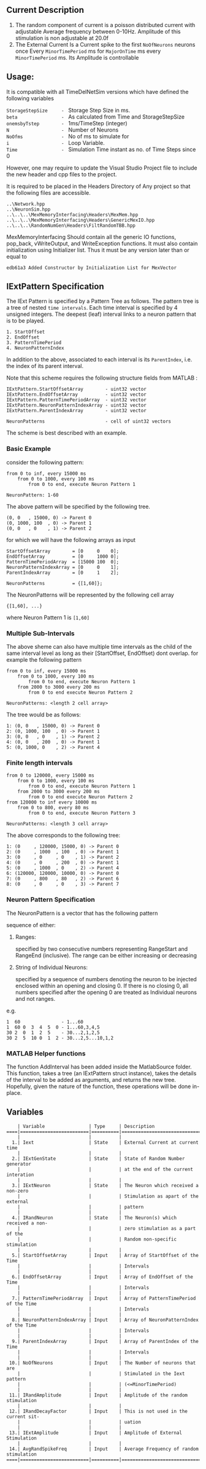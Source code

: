 ## Current Description

1.  The random component of current is a poisson distributed current 
    with adjustable Average frequency between 0-10Hz. Amplitude of 
    this stimulation is non adjustable at 20.0f
2.  The External Current Is a Current spike to the first `NoOfNeurons`
    neurons once Every `MinorTimePeriod` ms for `MajorOnTime` ms every 
    `MinorTimePeriod` ms. Its Amplitude is controllable

## Usage:

It is compatible with all TimeDelNetSim versions which have defined 
the following variables

  `StorageStepSize     - ` Storage Step Size in ms.                              
  `beta                - ` As calculated from Time and StorageStepSize           
  `onemsbyTstep        - ` 1ms/TimeStep (integer)                                
  `N                   - ` Number of Neurons                                     
  `NoOfms              - ` No of ms to simulate for                              
  `i                   - ` Loop Variable.                                        
  `Time                - ` Simulation Time instant as no. of Time Steps since 0 

However, one may require to update the Visual Studio Project file
to include the new header and cpp files to the project.

It is required to be placed in the Headers Directory of Any project so 
that the following files are accessible.

    ..\Network.hpp                                         
    ..\NeuronSim.hpp                                       
    ..\..\..\MexMemoryInterfacing\Headers\MexMem.hpp       
    ..\..\..\MexMemoryInterfacing\Headers\GenericMexIO.hpp 
    ..\..\..\RandomNumGen\Headers\FiltRandomTBB.hpp        

MexMemoryInterfacing Should contain all the generic IO functions, 
pop_back, vWriteOutput, and WriteException functions. It must also
contain initialization using Initializer list. Thus it must 
be any version later than or equal to 

    edb61a3 Added Constructor by Initialization List for MexVector

## IExtPattern Specification

The IExt Pattern is specified by a Pattern Tree as follows. The
pattern tree is a tree of nested `time intervals`. Each time interval
is specified by 4 unsigned integers. The deepest (leaf) interval links
to a neuron pattern that is to be played.

    1. StartOffset
    2. EndOffset
    3. PatternTimePeriod
    4. NeuronPatternIndex

In addition to the above, associated to each interval is its `ParentIndex`,
i.e. the index of its parent interval.

Note that this scheme requires the following structure fields from 
MATLAB :

    IExtPattern.StartOffsetArray        - uint32 vector
    IExtPattern.EndOffsetArray          - uint32 vector
    IExtPattern.PatternTimePeriodArray  - uint32 vector
    IExtPattern.NeuronPatternIndexArray - uint32 vector
    IExtPattern.ParentIndexArray        - uint32 vector
    
    NeuronPatterns                      - cell of uint32 vectors

The scheme is best described with an example.

### Basic Example ###
consider the following pattern:

    from 0 to inf, every 15000 ms
        from 0 to 1000, every 100 ms
            from 0 to end, execute Neuron Pattern 1
    
    NeuronPattern: 1-60

The above pattern will be specified by the following tree.

    (0, 0   , 15000, 0) -> Parent 0
    (0, 1000, 100  , 0) -> Parent 1
    (0, 0   , 0    , 1) -> Parent 2

for which we will have the following arrays as input

    StartOffsetArray        = [0     0    0];
    EndOffsetArray          = [0     1000 0];
    PatternTimePeriodArray  = [15000 100  0];
    NeuronPatternIndexArray = [0     0    1];
    ParentIndexArray        = [0     1    2];
    
    NeuronPatterns          = {[1,60]};

The NeuronPatterns will be represented by the following cell
array

    {[1,60], ...}

where Neuron Pattern 1 is `[1,60]`

### Multiple Sub-Intervals ###

The above sheme can also have multiple time intervals as the child 
of the same interval level as long as their [StartOffset, EndOffset) 
dont overlap. for example the following pattern 

    from 0 to inf, every 15000 ms
        from 0 to 1000, every 100 ms
            from 0 to end, execute Neuron Pattern 1
        from 2000 to 3000 every 200 ms
            from 0 to end execute Neuron Pattern 2
    
    NeuronPatterns: <length 2 cell array>

The tree would be as follows:

    1: (0, 0   , 15000, 0) -> Parent 0
    2: (0, 1000, 100  , 0) -> Parent 1
    3: (0, 0   , 0    , 1) -> Parent 2
    4: (0, 0   , 200  , 0) -> Parent 1
    5: (0, 1000, 0    , 2) -> Parent 4

### Finite length intervals 

    from 0 to 120000, every 15000 ms
        from 0 to 1000, every 100 ms
            from 0 to end, execute Neuron Pattern 1
        from 2000 to 3000 every 200 ms
            from 0 to end execute Neuron Pattern 2
    from 120000 to inf every 10000 ms
        from 0 to 800, every 80 ms
            from 0 to end, execute Neuron Pattern 3
            
    NeuronPatterns: <length 3 cell array>
    
The above corresponds to the following tree:

    1: (0     , 120000, 15000, 0) -> Parent 0
    2: (0     , 1000  , 100  , 0) -> Parent 1
    3: (0     , 0     , 0    , 1) -> Parent 2
    4: (0     , 0     , 200  , 0) -> Parent 1
    5: (0     , 1000  , 0    , 2) -> Parent 4
    6: (120000, 120000, 10000, 0) -> Parent 0
    7: (0     , 800   , 80   , 2) -> Parent 6
    8: (0     , 0     , 0    , 3) -> Parent 7

### Neuron Pattern Specification

The NeuronPattern is a vector that has the following pattern

sequence of either:

1.  Ranges: 
    
    specified by two consecutive numbers representing RangeStart 
    and RangeEnd (inclusive). The range can be either increasing 
    or decreasing
    
2.  String of Individual Neurons:
    
    specified by a sequence of numbers denoting the neuron to be 
    injected enclosed within an opening and closing 0. If there 
    is no closing 0, all numbers specified after the opening 0 are 
    treated as Individual neurons and not ranges.

e.g. 

    1  60               - 1...60
    1  60 0  3  4  5  0 - 1...60,3,4,5
    30 2  0  1  2  5    - 30...2,1,2,5
    30 2  5  10 0  1  2 - 30...2,5...10,1,2

### MATLAB Helper functions 

The function AddInterval has been added inside the MatlabSource folder.
This function, takes a tree (an IExtPattern struct instance), takes the
details of the interval to be added as arguments, and returns the new tree.
Hopefully, given the nature of the function, these operations will be done
in-place.

## Variables


```
    | Variable                | Type     | Description
====|=========================|==========|=====================================
    |                         |          |
  1.| Iext                    | State    | External Current at current time
    |                         |          |
  2.| IExtGenState            | State    | State of Random Number generator 
    |                         |          | at the end of the current interation
    |                         |          |
  3.| IExtNeuron              | State    | The Neuron which received a non-zero
    |                         |          | Stimulation as apart of the external
    |                         |          | pattern
    |                         |          |
  4.| IRandNeuron             | State    | The Neuron(s) which received a non-
    |                         |          | zero stimulation as a part of the
    |                         |          | Random non-specific stimulation
    |                         |          | 
  5.| StartOffsetArray        | Input    | Array of StartOffset of the Time 
    |                         |          | Intervals
    |                         |          |
  6.| EndOffsetArray          | Input    | Array of EndOffset of the Time 
    |                         |          | Intervals
    |                         |          |
  7.| PatternTimePeriodArray  | Input    | Array of PatternTimePeriod of the Time 
    |                         |          | Intervals
    |                         |          | 
  8.| NeuronPatternIndexArray | Input    | Array of NeuronPatternIndex of the Time 
    |                         |          | Intervals
    |                         |          | 
  9.| ParentIndexArray        | Input    | Array of ParentIndex of the Time
    |                         |          | Intervals
    |                         |          |
 10.| NoOfNeurons             | Input    | The Number of neurons that are
    |                         |          | Stimulated in the Iext pattern
    |                         |          | (<=MinorTimePeriod)
    |                         |          | 
 11.| IRandAmplitude          | Input    | Amplitude of the random stimulation
    |                         |          |
 12.| IRandDecayFactor        | Input    | This is not used in the current sit-
    |                         |          | uation
    |                         |          |
 13.| IExtAmplitude           | Input    | Amplitude of External Stimulation
    |                         |          |
 14.| AvgRandSpikeFreq        | Input    | Average Frequency of random stimulation
====|=========================|==========|====================================
```